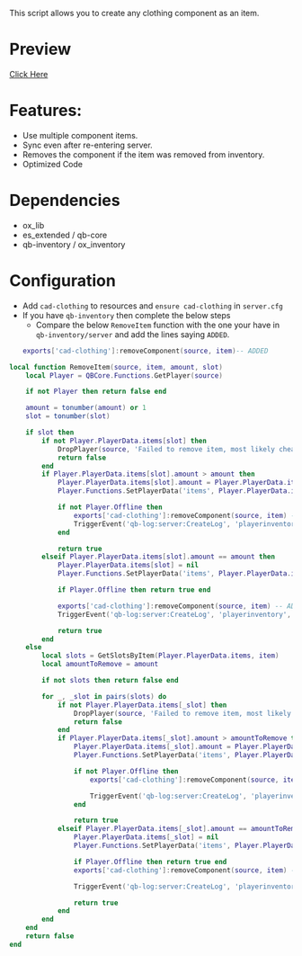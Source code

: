 This script allows you to create any clothing component as an item.

# Preview
[Click Here](https://youtu.be/Giy2gnHiIYo)

# Features: 
- Use multiple component items.
- Sync even after re-entering server.
- Removes the component if the item was removed from inventory.
- Optimized Code

# Dependencies
* ox_lib
* es_extended / qb-core
* qb-inventory / ox_inventory

# Configuration 
* Add `cad-clothing` to resources and `ensure cad-clothing` in `server.cfg`
* If you have `qb-inventory` then complete the below steps
	* Compare the below `RemoveItem` function with the one your have in `qb-inventory/server` and add the lines saying `ADDED`.
	```lua
	exports['cad-clothing']:removeComponent(source, item)-- ADDED
	```
```lua
local function RemoveItem(source, item, amount, slot)
	local Player = QBCore.Functions.GetPlayer(source)

	if not Player then return false end

	amount = tonumber(amount) or 1
	slot = tonumber(slot)

	if slot then
		if not Player.PlayerData.items[slot] then
			DropPlayer(source, 'Failed to remove item, most likely cheating')
			return false
		end
		if Player.PlayerData.items[slot].amount > amount then
			Player.PlayerData.items[slot].amount = Player.PlayerData.items[slot].amount - amount
			Player.Functions.SetPlayerData('items', Player.PlayerData.items)

			if not Player.Offline then
				exports['cad-clothing']:removeComponent(source, item) -- ADDED
				TriggerEvent('qb-log:server:CreateLog', 'playerinventory', 'RemoveItem', 'red', '**' .. GetPlayerName(source) .. ' (citizenid: ' .. Player.PlayerData.citizenid .. ' | id: ' .. source .. ')** lost item: [slot:' .. slot .. '], itemname: ' .. Player.PlayerData.items[slot].name .. ', removed amount: ' .. amount .. ', new total amount: ' .. Player.PlayerData.items[slot].amount)
			end

			return true
		elseif Player.PlayerData.items[slot].amount == amount then
			Player.PlayerData.items[slot] = nil
			Player.Functions.SetPlayerData('items', Player.PlayerData.items)

			if Player.Offline then return true end

			exports['cad-clothing']:removeComponent(source, item) -- ADDED
			TriggerEvent('qb-log:server:CreateLog', 'playerinventory', 'RemoveItem', 'red', '**' .. GetPlayerName(source) .. ' (citizenid: ' .. Player.PlayerData.citizenid .. ' | id: ' .. source .. ')** lost item: [slot:' .. slot .. '], itemname: ' .. item .. ', removed amount: ' .. amount .. ', item removed')

			return true
		end
	else
		local slots = GetSlotsByItem(Player.PlayerData.items, item)
		local amountToRemove = amount

		if not slots then return false end

		for _, _slot in pairs(slots) do
			if not Player.PlayerData.items[_slot] then
				DropPlayer(source, 'Failed to remove item, most likely cheating')
				return false
			end
			if Player.PlayerData.items[_slot].amount > amountToRemove then
				Player.PlayerData.items[_slot].amount = Player.PlayerData.items[_slot].amount - amountToRemove
				Player.Functions.SetPlayerData('items', Player.PlayerData.items)

				if not Player.Offline then
					exports['cad-clothing']:removeComponent(source, item) -- ADDED

					TriggerEvent('qb-log:server:CreateLog', 'playerinventory', 'RemoveItem', 'red', '**' .. GetPlayerName(source) .. ' (citizenid: ' .. Player.PlayerData.citizenid .. ' | id: ' .. source .. ')** lost item: [slot:' .. _slot .. '], itemname: ' .. Player.PlayerData.items[_slot].name .. ', removed amount: ' .. amount .. ', new total amount: ' .. Player.PlayerData.items[_slot].amount)
				end

				return true
			elseif Player.PlayerData.items[_slot].amount == amountToRemove then
				Player.PlayerData.items[_slot] = nil
				Player.Functions.SetPlayerData('items', Player.PlayerData.items)

				if Player.Offline then return true end
				exports['cad-clothing']:removeComponent(source, item) -- ADDED

				TriggerEvent('qb-log:server:CreateLog', 'playerinventory', 'RemoveItem', 'red', '**' .. GetPlayerName(source) .. ' (citizenid: ' .. Player.PlayerData.citizenid .. ' | id: ' .. source .. ')** lost item: [slot:' .. _slot .. '], itemname: ' .. item .. ', removed amount: ' .. amount .. ', item removed')

				return true
			end
		end
	end
	return false
end
```